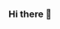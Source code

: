 ### Hi there 👋

<!--
**alaminmagaga/alaminmagaga** is a ✨ _special_ ✨ repository because its `README.md` (this file) appears on your GitHub profile.

Here are some ideas to get you started:

[![Header](https://raw.githubusercontent.com/alaminmagaga/alaminmagaga/a5.jpg "Header")](https://some-url.dev/)

- 🔭 I’m currently working on ...
- 🌱 I’m currently learning ...
- 👯 I’m looking to collaborate on ...
- 🤔 I’m looking for help with ...
- 💬 Ask me about ...
- 📫 How to reach me: ...
- 😄 Pronouns: ...
- ⚡ Fun fact: ...
-->
